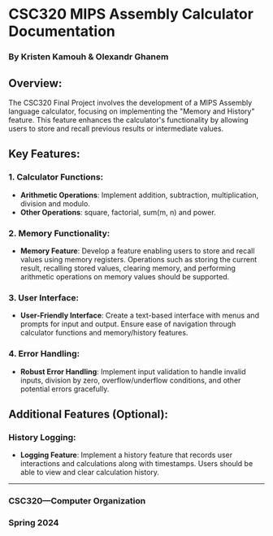 # CSC320 MIPS Assembly Calculator Documentation

### By Kristen Kamouh & Olexandr Ghanem

## Overview:

The CSC320 Final Project involves the development of a MIPS Assembly language calculator, focusing on implementing the "Memory and History" feature. This feature enhances the calculator's functionality by allowing users to store and recall previous results or intermediate values.

## Key Features:

### 1. Calculator Functions:
- **Arithmetic Operations**: Implement addition, subtraction, multiplication, division and modulo.
- **Other Operations**: square, factorial, sum(m, n) and power.

### 2. Memory Functionality:
- **Memory Feature**: Develop a feature enabling users to store and recall values using memory registers. Operations such as storing the current result, recalling stored values, clearing memory, and performing arithmetic operations on memory values should be supported.

### 3. User Interface:
- **User-Friendly Interface**: Create a text-based interface with menus and prompts for input and output. Ensure ease of navigation through calculator functions and memory/history features.

### 4. Error Handling:
- **Robust Error Handling**: Implement input validation to handle invalid inputs, division by zero, overflow/underflow conditions, and other potential errors gracefully.

## Additional Features (Optional):

### History Logging:
- **Logging Feature**: Implement a history feature that records user interactions and calculations along with timestamps. Users should be able to view and clear calculation history.

---

### CSC320—Computer Organization
### Spring 2024
